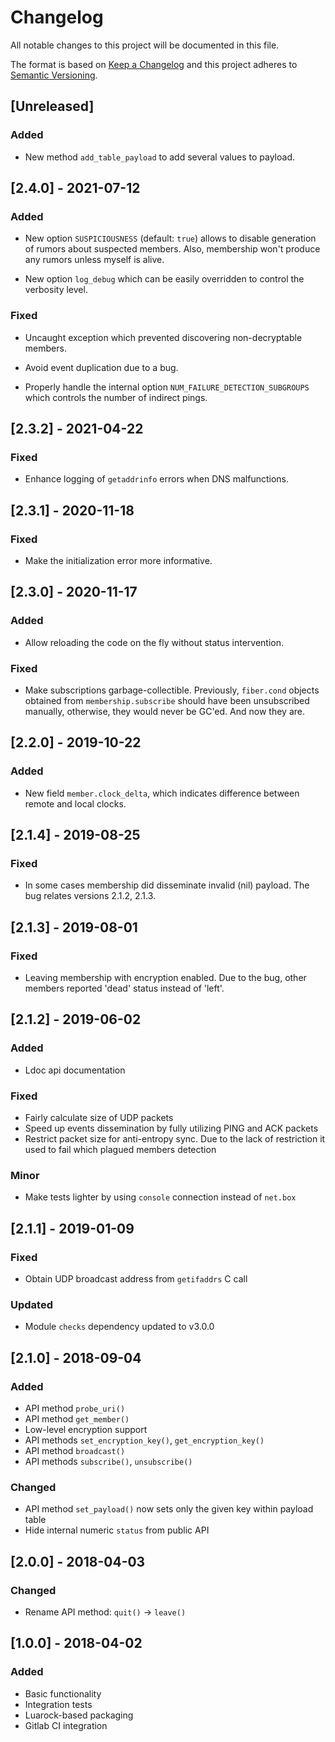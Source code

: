 # Changelog
All notable changes to this project will be documented in this file.

The format is based on [Keep a Changelog](http://keepachangelog.com/en/1.0.0/)
and this project adheres to [Semantic Versioning](http://semver.org/spec/v2.0.0.html).

## [Unreleased]

### Added

- New method `add_table_payload` to add several values to payload.

## [2.4.0] - 2021-07-12

### Added

- New option `SUSPICIOUSNESS` (default: `true`) allows to
  disable generation of rumors about suspected members. Also,
  membership won't produce any rumors unless myself is alive.

- New option `log_debug` which can be easily overridden to
  control the verbosity level.

### Fixed

- Uncaught exception which prevented discovering
  non-decryptable members.

- Avoid event duplication due to a bug.

- Properly handle the internal option `NUM_FAILURE_DETECTION_SUBGROUPS`
  which controls the number of indirect pings.

## [2.3.2] - 2021-04-22

### Fixed

- Enhance logging of `getaddrinfo` errors when DNS malfunctions.

## [2.3.1] - 2020-11-18

### Fixed

- Make the initialization error more informative.

## [2.3.0] - 2020-11-17

### Added

- Allow reloading the code on the fly without status intervention.

### Fixed

- Make subscriptions garbage-collectible. Previously, `fiber.cond`
  objects obtained from `membership.subscribe` should have been
  unsubscribed manually, otherwise, they would never be GC'ed.
  And now they are.

## [2.2.0] - 2019-10-22

### Added

- New field `member.clock_delta`, which indicates difference between
  remote and local clocks.

## [2.1.4] - 2019-08-25

### Fixed

- In some cases membership did disseminate invalid (nil) payload.
  The bug relates versions 2.1.2, 2.1.3.

## [2.1.3] - 2019-08-01

### Fixed

- Leaving membership with encryption enabled.
  Due to the bug, other members reported 'dead' status instead of 'left'.

## [2.1.2] - 2019-06-02

### Added

- Ldoc api documentation

### Fixed

- Fairly calculate size of UDP packets
- Speed up events dissemination by fully utilizing
  PING and ACK packets
- Restrict packet size for anti-entropy sync.
  Due to the lack of restriction it used to fail
  which plagued members detection

### Minor

- Make tests lighter by using `console` connection instead of `net.box`

## [2.1.1] - 2019-01-09

### Fixed

- Obtain UDP broadcast address from `getifaddrs` C call

### Updated

- Module `checks` dependency updated to v3.0.0

## [2.1.0] - 2018-09-04

### Added

- API method `probe_uri()`
- API method `get_member()`
- Low-level encryption support
- API methods `set_encryption_key()`, `get_encryption_key()`
- API method `broadcast()`
- API methods `subscribe()`, `unsubscribe()`

### Changed

- API method `set_payload()` now sets only the given key within payload table
- Hide internal numeric `status` from public API

## [2.0.0] - 2018-04-03

### Changed

- Rename API method: `quit()` -> `leave()`

## [1.0.0] - 2018-04-02

### Added

- Basic functionality
- Integration tests
- Luarock-based packaging
- Gitlab CI integration
